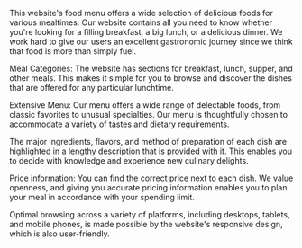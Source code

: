 This website's food menu offers a wide selection of delicious foods for various mealtimes. Our website contains all you need to know whether you're looking for a filling breakfast, a big lunch, or a delicious dinner. We work hard to give our users an excellent gastronomic journey since we think that food is more than simply fuel.

Meal Categories: The website has sections for breakfast, lunch, supper, and other meals. This makes it simple for you to browse and discover the dishes that are offered for any particular lunchtime.

Extensive Menu: Our menu offers a wide range of delectable foods, from classic favorites to unusual specialties. Our menu is thoughtfully chosen to accommodate a variety of tastes and dietary requirements.

The major ingredients, flavors, and method of preparation of each dish are highlighted in a lengthy description that is provided with it. This enables you to decide with knowledge and experience new culinary delights.

Price information: You can find the correct price next to each dish. We value openness, and giving you accurate pricing information enables you to plan your meal in accordance with your spending limit.

Optimal browsing across a variety of platforms, including desktops, tablets, and mobile phones, is made possible by the website's responsive design, which is also user-friendly.
